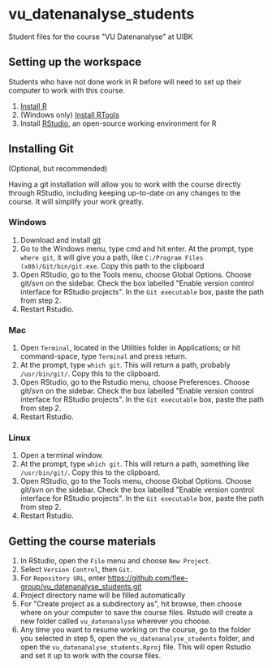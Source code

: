 # vu_datenanalyse_students
Student files for the course "VU Datenanalyse" at UIBK


## Setting up the workspace

Students who have not done work in R before will need to set up their computer to work with this course.

1. [Install R](https://cran.r-project.org)
2. (Windows only) [Install RTools](https://cran.r-project.org)
3. Install [RStudio](https://posit.co/downloads/), an open-source working environment for R

## Installing Git
(Optional, but recommended)

Having a git installation will allow you to work with the course directly through RStudio, including keeping up-to-date on any changes to the course. It will simplify your work greatly.

### Windows
1. Download and install [git](https://git-scm.com/downloads)
2. Go to the Windows menu, type cmd and hit enter. At the prompt, type `where git`, it will give you a path, like `C:/Program Files (x86)/Git/bin/git.exe`. Copy this path to the clipboard
3. Open RStudio, go to the Tools menu, choose Global Options. Choose git/svn on the sidebar. Check the box labelled "Enable version control interface for RStudio projects". In the `Git executable` box, paste the path from step 2.
4. Restart Rstudio.

### Mac
1. Open `Terminal`, located in the Utilities folder in Applications; or hit command-space, type `Terminal` and press return.
2. At the prompt, type `which git`. This will return a path, probably `/usr/bin/git/`. Copy this to the clipboard.
3. Open RStudio, go to the Rstudio menu, choose Preferences. Choose git/svn on the sidebar. Check the box labelled "Enable version control interface for RStudio projects". In the `Git executable` box, paste the path from step 2.
4. Restart Rstudio.

### Linux
1. Open a terminal window.
2. At the prompt, type `which git`. This will return a path, something like `/usr/bin/git/`. Copy this to the clipboard.
3. Open RStudio, go to the Tools menu, choose Global Options. Choose git/svn on the sidebar. Check the box labelled "Enable version control interface for RStudio projects". In the `Git executable` box, paste the path from step 2.
4. Restart Rstudio.

## Getting the course materials

1. In RStudio, open the `File` menu and choose `New Project`.
2. Select `Version Control`, then `Git`.
3. For `Repository URL`, enter https://github.com/flee-group/vu_datenanalyse_students.git
4. Project directory name will be filled automatically
5. For "Create project as a subdirectory as", hit browse, then choose where on your computer to save the course files. Rstudo will create a new folder called `vu_datenanalyse` wherever you choose.
6. Any time you want to resume working on the course, go to the folder you selected in step 5, open the `vu_datenanalyse_students` folder, and open the `vu_datenanalyse_students.Rproj` file. This will open Rstudio and set it up to work with the course files.